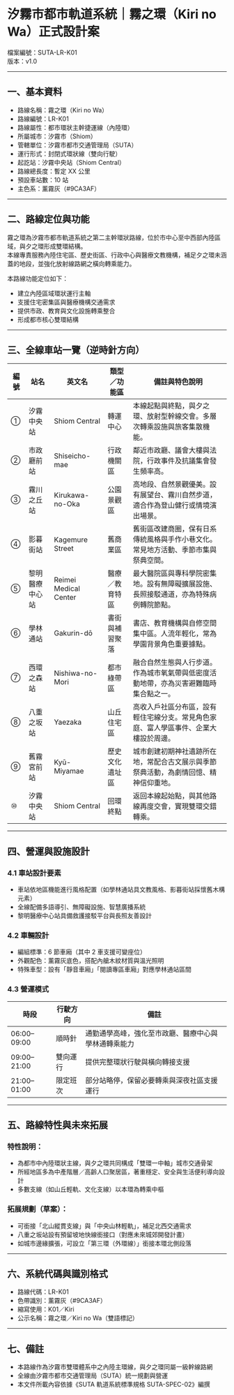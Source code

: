 # 汐霧市都市軌道系統｜霧之環（Kiri no Wa）正式設計案  
檔案編號：SUTA-LR-K01  
版本：v1.0

---

## 一、基本資料

- 路線名稱：霧之環（Kiri no Wa）
- 路線編號：LR-K01
- 路線屬性：都市環狀主幹捷運線（內陸環）
- 所屬城市：汐霧市（Shiom）
- 管轄單位：汐霧市都市交通管理局（SUTA）
- 運行形式：封閉式環狀線（雙向行駛）
- 起訖站：汐霧中央站（Shiom Central）
- 路線總長度：暫定 XX 公里
- 預設車站數：10 站
- 主色系：薰霧灰（#9CA3AF）

---

## 二、路線定位與功能

霧之環為汐霧市都市軌道系統之第二主幹環狀路線，位於市中心至中西部內陸區域，與夕之環形成雙環結構。  
本線專責服務內陸住宅區、歷史街區、行政中心與醫療文教機構，補足夕之環未涵蓋的地段，並強化放射線路網之橫向轉乘能力。

本路線功能定位如下：

- 建立內陸區域環狀運行主軸
- 支援住宅密集區與醫療機構交通需求
- 提供市政、教育與文化設施轉乘整合
- 形成都市核心雙環結構

---

## 三、全線車站一覽（逆時針方向）

| 編號 | 站名             | 英文名               | 類型／功能區       | 備註與特色說明                                                                 |
|------|------------------|----------------------|--------------------|----------------------------------------------------------------------------------|
| ①    | 汐霧中央站       | Shiom Central        | 轉運中心           | 本線起點與終點，與夕之環、放射型幹線交會。多層次轉乘設施與旅客集散機能。                        |
| ②    | 市政廳前站       | Shiseicho-mae        | 行政機關區         | 鄰近市政廳、議會大樓與法院，行政事件及抗議集會發生頻率高。                                |
| ③    | 霧川之丘站       | Kirukawa-no-Oka      | 公園景觀區         | 高地段、自然景觀優美。設有展望台、霧川自然步道，適合作為登山健行或情境演出場景。                 |
| ④    | 影暮街站         | Kagemure Street      | 舊商業區           | 舊街區改建商圈，保有日系傳統風格與手作小巷文化。常見地方活動、季節市集與祭典空間。                 |
| ⑤    | 黎明醫療中心站   | Reimei Medical Center| 醫療／教育特區     | 最大醫院區與專科學院密集地。設有無障礙擴展設施、長照接駁通道，亦為特殊病例轉院節點。             |
| ⑥    | 學林通站         | Gakurin-dō           | 書街與補習聚落     | 書店、教育機構與自修空間集中區。人流年輕化，常為學園背景角色重要據點。                         |
| ⑦    | 西環之森站       | Nishiwa-no-Mori      | 都市綠帶區         | 融合自然生態與人行步道。作為城市氧氣帶與低密度活動地帶，亦為災害避難臨時集合點之一。               |
| ⑧    | 八重之坂站       | Yaezaka              | 山丘住宅區         | 高收入戶社區分布區，設有輕住宅線分支。常見角色家庭、富人學區事件、企業大樓設於周邊。             |
| ⑨    | 舊霧宮前站       | Kyū-Miyamae          | 歷史文化遺址區     | 城市創建初期神社遺跡所在地，常配合古文展示與季節祭典活動，為劇情回憶、精神信仰重地。             |
| ⑩    | 汐霧中央站       | Shiom Central        | 回環終點           | 返回本線起始點，與其他路線再度交會，實現雙環交錯轉乘。                                     |

---

## 四、營運與設施設計

### 4.1 車站設計要素

- 車站依地區機能進行風格配置（如學林通站具文教風格、影暮街站採懷舊木構元素）
- 全線配備多語導引、無障礙設施、智慧廣播系統
- 黎明醫療中心站具備救護接駁平台與長照友善設計

### 4.2 車輛設計

- 編組標準：6 節車廂（其中 2 車支援可變座位）
- 外觀配色：薰霧灰底色，搭配內艙木紋材質與溫光照明
- 特殊車型：設有「靜音車廂」「閱讀專區車廂」對應學林通站區間

### 4.3 營運模式

| 時段       | 行駛方向 | 備註                                                            |
|------------|-----------|-----------------------------------------------------------------|
| 06:00–09:00 | 順時針     | 通勤通學高峰，強化至市政廳、醫療中心與學林通轉乘能力                         |
| 09:00–21:00 | 雙向運行   | 提供完整環狀行駛與橫向轉接支援                                       |
| 21:00–01:00 | 限定班次   | 部分站略停，保留必要轉乘與深夜社區支援運行                                   |

---

## 五、路線特性與未來拓展

### 特性說明：

- 為都市中內陸環狀主線，與夕之環共同構成「雙環一中軸」城市交通骨架
- 所經地區多為中產階層／高齡人口聚居區，著重穩定、安全與生活便利導向設計
- 多數支線（如山丘輕軌、文化支線）以本環為轉乘中樞

### 拓展規劃（草案）：

- 可銜接「北山縱貫支線」與「中央山林輕軌」，補足北西交通需求
- 八重之坂站設有預留坡地快線銜接口（對應未來城郊開發計畫）
- 如城市邊緣擴張，可設立「第三環（外環線）」銜接本環北側段落

---

## 六、系統代碼與識別格式

- 路線代碼：LR-K01
- 色帶識別：薰霧灰（#9CA3AF）
- 縮寫使用：K01／Kiri
- 公示名稱：霧之環／Kiri no Wa（雙語標記）

---

## 七、備註

- 本路線作為汐霧市雙環體系中之內陸主環線，與夕之環同屬一級幹線路網
- 全線由汐霧市都市交通管理局（SUTA）統一規劃與營運
- 本文件所載內容依據《SUTA 軌道系統標準規格 SUTA-SPEC-02》編撰

